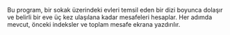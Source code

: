 Bu program, bir sokak üzerindeki evleri temsil eden bir dizi boyunca dolaşır ve belirli bir eve üç kez ulaşılana kadar mesafeleri hesaplar. Her adımda mevcut, önceki indeksler ve toplam mesafe ekrana yazdırılır.
